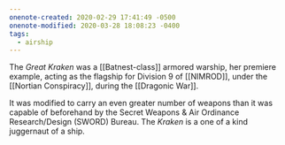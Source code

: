 ```yaml
---
onenote-created: 2020-02-29 17:41:49 -0500
onenote-modified: 2020-03-28 18:08:23 -0400
tags:
  - airship
---
```


The *Great Kraken* was a [[Batnest-class]] armored warship, her premiere example, acting as the flagship for Division 9 of [[NIMROD]], under the [[Nortian Conspiracy]], during the [[Dragonic War]]. 

It was modified to carry an even greater number of weapons than it was capable of beforehand by the Secret Weapons & Air Ordinance Research/Design (SWORD) Bureau. The *Kraken* is a one of a kind juggernaut of a ship.
